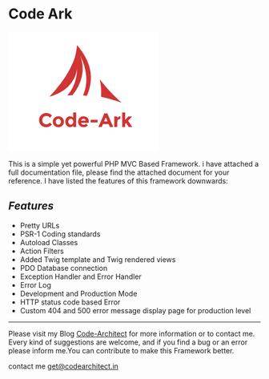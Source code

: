 # Code Ark
![Code-Ark by codearchitect.in](code-ark.png)

This is a simple yet powerful PHP MVC Based Framework. i have attached a full documentation file, please find the attached document for your reference.
I have listed the features of this framework downwards: 
## _**Features**_
* Pretty URLs
* PSR-1 Coding standards 
* Autoload Classes
* Action Filters
* Added Twig template and Twig rendered views 
* PDO Database connection
* Exception Handler and Error Handler
* Error Log
* Development and Production Mode
* HTTP status code based Error
* Custom 404 and 500 error message display page for production level 

---

Please visit my Blog [Code-Architect](../blob/master/LICENSE) for more information or to contact me.
Every kind of suggestions are welcome, and if you find a bug or an error please inform me.You can contribute to make this 
Framework better.

contact me get@codearchitect.in
